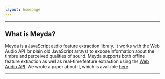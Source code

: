 ```yaml
---
layout: homepage
---
```


---
## What is Meyda?
Meyda is a JavaScript audio feature extraction library. It works with the Web
Audio API (or plain old JavaScript arrays) to expose information about the
timbre and perceived qualities of sound. Meyda supports both offline feature
extraction as well as real-time feature extraction using the
[Web Audio API][webaudioapi]. We wrote a paper about it, which is available
[here][paper].

---

[paper]: http://doc.gold.ac.uk/%7Emu202hr/publications/RawlinsonSegalFiala_WAC2015.pdf
[webaudioapi]: https://github.com/WebAudio/web-audio-api
[wiki]: https://github.com/hughrawlinson/meyda/wiki/getting-started
